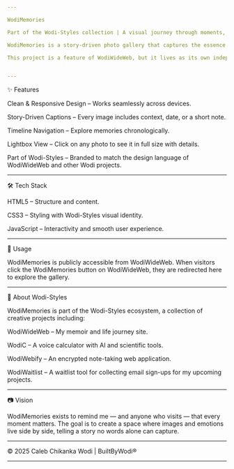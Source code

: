 ```yaml
---

WodiMemories

Part of the Wodi-Styles collection | A visual journey through moments, milestones, and memories.

WodiMemories is a story-driven photo gallery that captures the essence of my life’s journey — from humble beginnings to meaningful milestones. Built with simplicity, emotion, and elegance, it’s designed to be more than just a collection of images. Every picture tells a story, and every story is a piece of the bigger picture that is me.

This project is a feature of WodiWideWeb, but it lives as its own independent site and GitHub repository for flexibility, scalability, and creative freedom.


---
```


✨ Features

Clean & Responsive Design – Works seamlessly across devices.

Story-Driven Captions – Every image includes context, date, or a short note.

Timeline Navigation – Explore memories chronologically.

Lightbox View – Click on any photo to see it in full size with details.

Part of Wodi-Styles – Branded to match the design language of WodiWideWeb and other Wodi projects.



---

🛠️ Tech Stack

HTML5 – Structure and content.

CSS3 – Styling with Wodi-Styles visual identity.

JavaScript – Interactivity and smooth user experience.



---

🚀 Usage

WodiMemories is publicly accessible from WodiWideWeb.
When visitors click the WodiMemories button on WodiWideWeb, they are redirected here to explore the gallery.


---

📌 About Wodi-Styles

WodiMemories is part of the Wodi-Styles ecosystem, a collection of creative projects including:

WodiWideWeb – My memoir and life journey site.

WodiC – A voice calculator with AI and scientific tools.

WodiWebify – An encrypted note-taking web application.

WodiWaitlist – A waitlist tool for collecting email sign-ups for my upcoming projects.



---

📷 Vision

WodiMemories exists to remind me — and anyone who visits — that every moment matters.
The goal is to create a space where images and emotions live side by side, telling a story no words alone can capture.


---

© 2025 Caleb Chikanka Wodi | BuiltByWodi®


---
